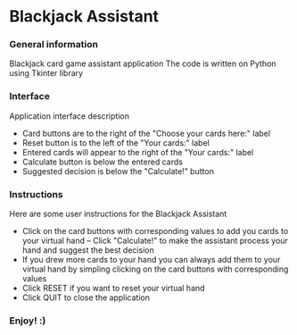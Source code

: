 # Blackjack Assistant
### General information
Blackjack card game assistant application
The code is written on Python using Tkinter library
### Interface
Application interface description
- Card buttons are to the right of the "Choose your cards here:" label
- Reset button is to the left of the "Your cards:" label
- Entered cards will appear to the right of the "Your cards:" label
- Calculate button is below the entered cards
- Suggested decision is below the "Calculate!" button

### Instructions
Here are some user instructions for the Blackjack Assistant
- Click on the card buttons with corresponding values to add you cards to your virtual hand
– Click "Calculate!" to make the assistant process your hand and suggest the best decision
- If you drew more cards to your hand you can always add them to your virtual hand by simpling clicking on the card buttons with corresponding values
- Click RESET if you want to reset your virtual hand
- Click QUIT to close the application

### Enjoy! :)
